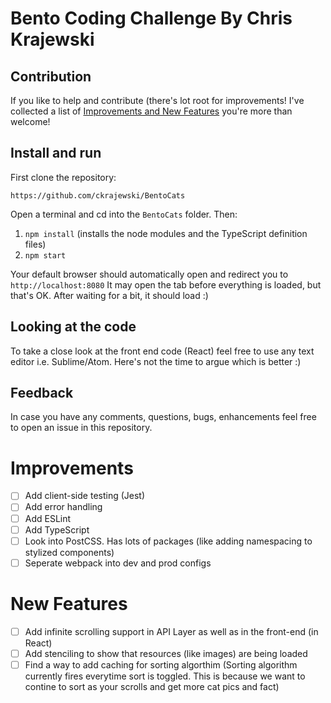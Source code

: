 # Bento Coding Challenge By Chris Krajewski

## Contribution

If you like to help and contribute (there's lot root for improvements! I've collected a list of [Improvements and New Features](#improvements) you're more than welcome! 

## Install and run

First clone the repository:

```
https://github.com/ckrajewski/BentoCats
```

Open a terminal and cd into the `BentoCats` folder. Then:

1. `npm install` (installs the node modules and the TypeScript definition files)
2. `npm start` 

Your default browser should automatically open and redirect you to `http://localhost:8080`
It may open the tab before everything is loaded, but that's OK. After waiting for a bit, it should load :)

## Looking at the code

To take a close look at the front end code (React) feel free to use any text editor i.e. Sublime/Atom. Here's not the time to argue which is better :) 

## Feedback
In case you have any comments, questions, bugs, enhancements feel free to open an issue in this repository.

# Improvements
- [ ] Add client-side testing (Jest)
- [ ] Add error handling
- [ ] Add ESLint
- [ ] Add TypeScript
- [ ] Look into PostCSS. Has lots of packages (like adding namespacing to stylized components)
- [ ] Seperate webpack into dev and prod configs

# New Features 
- [ ] Add infinite scrolling support in API Layer as well as in the front-end (in React)
- [ ] Add stenciling to show that resources (like images) are being loaded
- [ ] Find a way to add caching for sorting algorthim (Sorting algorithm currently fires everytime sort is toggled. This is because we want to contine to sort as your scrolls and get more cat pics and fact)